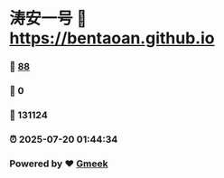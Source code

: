 # 涛安一号 :link: https://bentaoan.github.io 
### :page_facing_up: [88](https://bentaoan.github.io/tag.html) 
### :speech_balloon: 0 
### :hibiscus: 131124 
### :alarm_clock: 2025-07-20 01:44:34 
### Powered by :heart: [Gmeek](https://github.com/Meekdai/Gmeek)
